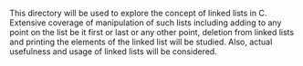 This directory will be used to explore the concept of linked lists in C. Extensive coverage of manipulation of such lists including adding to any point on the list be it first or last or any other point, deletion from linked lists and printing the elements of the linked list will be studied.
Also, actual usefulness and usage of linked lists will be considered.

